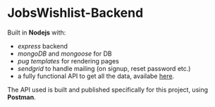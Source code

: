 # JobsWishlist-Backend

Built in **Nodejs** with:

- _express_ backend
- _mongoDB_ and _mongoose_ for DB
- _pug templates_ for rendering pages
- _sendgrid_ to handle mailing (on signup, reset password etc.)
- a fully functional API to get all the data, availabe [here](https://documenter.getpostman.com/view/13583598/TWDRtzun).

The API used is built and published specifically for this project, using **Postman**.

